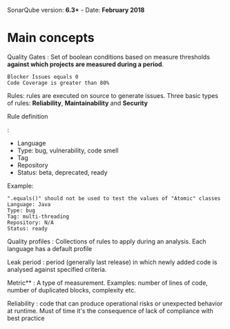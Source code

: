  SonarQube version: __6.3+__ - Date: __February 2018__

# Main concepts

<span class="concept">Quality Gates</span> : Set of boolean conditions based on measure thresholds 
**against which projects are measured during a period**. 

```
Blocker Issues equals 0
Code Coverage is greater than 80%
```

<span class="concept">Rules</span>: rules are executed on source to generate issues. Three basic types of rules: **Reliability**, **Maintainability** and **Security**
<p>Rule definition</p>:

- Language
- Type: bug, vulnerability, code smell
- Tag
- Repository
- Status: beta, deprecated, ready

Example:
```
".equals()" should not be used to test the values of "Atomic" classes
Language: Java
Type: bug
Tag: multi-threading
Repository: N/A
Status: ready
```

<span class="concept">Quality profiles</span> : Collections of rules to apply during an analysis.
Each language has a default profile

<span class="concept">Leak period</span> :  period (generally last release) in which newly added code is analysed against specified criteria.

<span class="concept">Metric**</span> : A type of measurement. Examples: number of lines of code, number of duplicated blocks, complexity etc.

<span class="concept">Reliability</span> : code that can produce operational risks or unexpected behavior at runtime. Must of time it's the consequence of lack of compliance with best practice 

